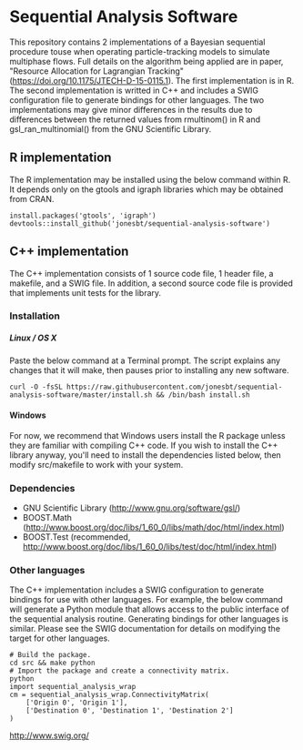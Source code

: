 Sequential Analysis Software
============================

This repository contains 2 implementations of a Bayesian sequential procedure touse when operating particle-tracking models to simulate multiphase flows. Full details on the algorithm being applied are in paper, "Resource Allocation for Lagrangian Tracking" (https://doi.org/10.1175/JTECH-D-15-0115.1). The
first implementation is in R. The second implementation is writted in C++ and
includes a SWIG configuration file to generate bindings for other languages. The
two implementations may give minor differences in the results due to differences
between the returned values from rmultinom() in R and gsl_ran_multinomial() from
the GNU Scientific Library.

## R implementation
The R implementation may be installed using the below command within R. It depends only on the gtools and igraph libraries which may be obtained from CRAN.
```
install.packages('gtools', 'igraph')
devtools::install_github('jonesbt/sequential-analysis-software')
```

## C++ implementation
The C++ implementation consists of 1 source code file, 1 header file, a makefile, and a SWIG file. In addition, a second source code file is provided that implements unit tests for the library.

### Installation
##### Linux / OS X
Paste the below command at a Terminal prompt. The script explains any changes that it will make, then pauses prior to installing any new software.
```
curl -O -fsSL https://raw.githubusercontent.com/jonesbt/sequential-analysis-software/master/install.sh && /bin/bash install.sh
```

#### Windows
For now, we recommend that Windows users install the R package unless they are familiar with compiling C++ code. If you wish to install the C++ library anyway, you'll need to install the dependencies listed below, then modify src/makefile to work with your system.

### Dependencies
- GNU Scientific Library (http://www.gnu.org/software/gsl/)
- BOOST.Math (http://www.boost.org/doc/libs/1_60_0/libs/math/doc/html/index.html)
- BOOST.Test (recommended, http://www.boost.org/doc/libs/1_60_0/libs/test/doc/html/index.html)

### Other languages
The C++ implementation includes a SWIG configuration to generate bindings for use with other languages. For example, the below command will generate a Python module that allows access to the public interface of the sequential analysis routine. Generating bindings for other languages is similar. Please see the SWIG documentation for details on modifying the target for other languages.

```
# Build the package.
cd src && make python
# Import the package and create a connectivity matrix.
python
import sequential_analysis_wrap
cm = sequential_analysis_wrap.ConnectivityMatrix(
    ['Origin 0', 'Origin 1'],
    ['Destination 0', 'Destination 1', 'Destination 2']
)
```

http://www.swig.org/
